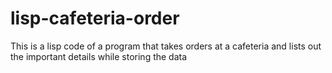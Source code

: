 # lisp-cafeteria-order
This is a lisp code of a program that takes orders at a cafeteria and lists out the important details while storing the data
